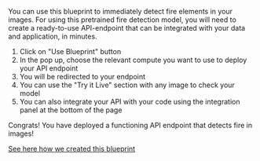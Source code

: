 You can use this blueprint to immediately detect fire elements in your images.
For using this pretrained fire detection model, you will need to create a ready-to-use API-endpoint that can be integrated with your data and application, in minutes.
1. Click on "Use Blueprint" button
2. In the pop up, choose the relevant compute you want to use to deploy your API endpoint
3. You will be redirected to your endpoint
4. You can use the "Try it Live" section with any image to check your model
5. You can also integrate your API with your code using the integration panel at the bottom of the page

Congrats! You have deployed a functioning API endpoint that detects fire in images!

[See here how we created this blueprint](https://github.com/cnvrg/Blueprints/tree/main/Fire%20Detection)
